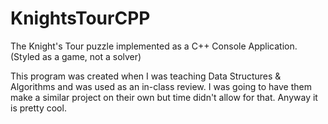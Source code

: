 # KnightsTourCPP
The Knight's Tour puzzle implemented as a C++ Console Application. (Styled as a game, not a solver)

This program was created when I was teaching Data Structures & Algorithms and was used as an in-class review. I was going to have them make a similar project on their own but time didn't allow for that. Anyway it is pretty cool.